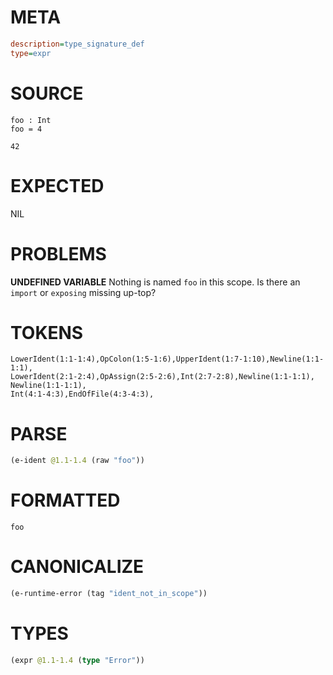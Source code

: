 # META
~~~ini
description=type_signature_def
type=expr
~~~
# SOURCE
~~~roc
foo : Int
foo = 4

42
~~~
# EXPECTED
NIL
# PROBLEMS
**UNDEFINED VARIABLE**
Nothing is named `foo` in this scope.
Is there an `import` or `exposing` missing up-top?

# TOKENS
~~~zig
LowerIdent(1:1-1:4),OpColon(1:5-1:6),UpperIdent(1:7-1:10),Newline(1:1-1:1),
LowerIdent(2:1-2:4),OpAssign(2:5-2:6),Int(2:7-2:8),Newline(1:1-1:1),
Newline(1:1-1:1),
Int(4:1-4:3),EndOfFile(4:3-4:3),
~~~
# PARSE
~~~clojure
(e-ident @1.1-1.4 (raw "foo"))
~~~
# FORMATTED
~~~roc
foo
~~~
# CANONICALIZE
~~~clojure
(e-runtime-error (tag "ident_not_in_scope"))
~~~
# TYPES
~~~clojure
(expr @1.1-1.4 (type "Error"))
~~~
